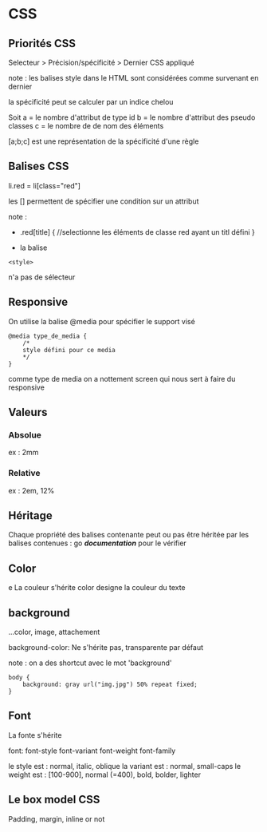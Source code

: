 # CSS

## Priorités CSS

Selecteur > Précision/spécificité > Dernier CSS appliqué

note : les balises style dans le HTML sont considérées comme survenant en dernier

la spécificité peut se calculer par un indice chelou 

Soit a = le nombre d'attribut de type id
b = le nombre d'attribut des pseudo classes
c = le nombre de de nom des éléments 

[a;b;c] est une représentation de la spécificité d'une règle

## Balises CSS

li.red = li[class="red"]

les [] permettent de spécifier une condition sur un attribut

note : 

 * .red[title] { //selectionne les éléments de classe red ayant un titl défini }

 * la balise 

```
<style>

```

n'a pas de sélecteur

## Responsive

On utilise la balise @media pour spécifier le support visé 

```
@media type_de_media {
	/*
	style défini pour ce media
	*/
}
```

comme type de media on a nottement screen qui nous sert à faire du responsive

## Valeurs 

### Absolue

ex : 2mm

### Relative

ex : 2em, 12%

## Héritage

Chaque propriété des balises contenante peut ou pas être héritée par les balises contenues : go ***documentation*** pour le vérifier


## Color
e 
La couleur s'hérite
color designe la couleur du texte

## background

...color, image, attachement

background-color: 
Ne s'hérite pas, transparente par défaut 

note : on a des shortcut avec le mot 'background'
```
body {
	background: gray url("img.jpg") 50% repeat fixed;
}

```

## Font

La fonte s'hérite

font: font-style font-variant font-weight font-family

le style est : normal, italic, oblique
la variant est : normal, small-caps
le weight est : [100-900], normal (=400), bold, bolder, lighter


## Le box model CSS

Padding, margin, inline or not



